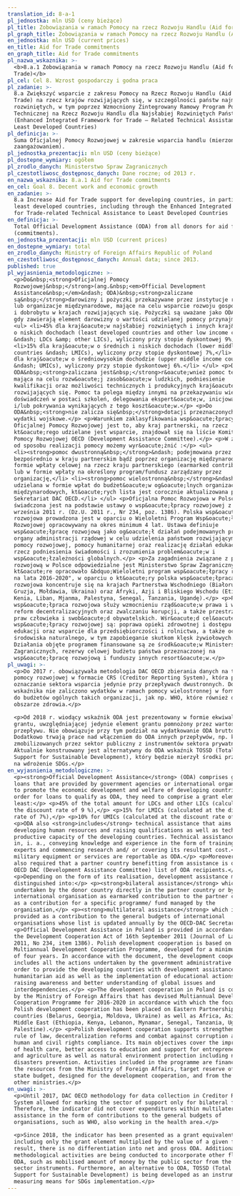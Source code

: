 ```yaml
---
translation_id: 8-a-1
pl_jednostka: mln USD (ceny bieżące)
pl_title: Zobowiązania w ramach Pomocy na rzecz Rozwoju Handlu (Aid for Trade)
pl_graph_title: Zobowiązania w ramach Pomocy na rzecz Rozwoju Handlu (Aid for Trade)
en_jednostka: mln USD (current prices)
en_title: Aid for Trade commitments
en_graph_title: Aid for Trade commitments
pl_nazwa_wskaznika: >-
  <b>8.a.1 Zobowiązania w ramach Pomocy na rzecz Rozwoju Handlu (Aid for
  Trade)</b>
pl_cel: Cel 8. Wzrost gospodarczy i godna praca
pl_zadanie: >-
  8.a Zwiększyć wsparcie z zakresu Pomocy na Rzecz Rozwoju Handlu (Aid for
  Trade) na rzecz krajów rozwijających się, w szczególności państw najmniej
  rozwiniętych, w tym poprzez Wzmocniony Zintegrowany Ramowy Program Pomocy
  Technicznej na Rzecz Rozwoju Handlu dla Najsłabiej Rozwiniętych Państw
  (Enhanced Integrated Framework for Trade – Related Technical Assistance to
  Least Developed Countries)
pl_definicja: >-
  Suma Oficjalnej Pomocy Rozwojowej w zakresie wsparcia handlu (mierzone
  zaangażowaniem).
pl_jednostka_prezentacji: mln USD (ceny bieżące)
pl_dostepne_wymiary: ogółem
pl_zrodlo_danych: Ministerstwo Spraw Zagranicznych
pl_czestotliwosc_dostępnosc_danych: Dane roczne; od 2013 r.
en_nazwa_wskaznika: 8.a.1 Aid for Trade commitments
en_cel: Goal 8. Decent work and economic growth
en_zadanie: >-
  8.a Increase Aid for Trade support for developing countries, in particular
  least developed countries, including through the Enhanced Integrated Framework
  for Trade-related Technical Assistance to Least Developed Countries
en_definicja: >-
  Total Official Development Assistance (ODA) from all donors for aid for trade
  (commitments).
en_jednostka_prezentacji: mln USD (current prices)
en_dostepne_wymiary: total
en_zrodlo_danych: Ministry of Foreign Affairs Republic of Poland
en_czestotliwosc_dostępnosc_danych: Annual data; since 2013.
published: true
pl_wyjasnienia_metodologiczne: >-
  <p>Do&nbsp;<strong>Oficjalnej Pomocy
  Rozwojowej&nbsp;</strong>(ang.&nbsp;<em>Official Development
  Assistance&nbsp;</em>&ndash; ODA)&nbsp;<strong>zaliczane
  są&nbsp;</strong>darowizny i pożyczki przekazywane przez instytucje rządowe
  lub organizacje międzynarodowe, mające na celu wsparcie rozwoju gospodarczego
  i dobrobytu w krajach rozwijających się. Pożyczki są uważane jako ODA wtedy,
  gdy zawierają element darowizny o wartości udzielanej pomocy przynajmniej:</p>
  <ul> <li>45% dla kraj&oacute;w najsłabiej rozwiniętych i innych kraj&oacute;w
  o niskich dochodach (least developed countries and other low income countires
  &ndash; LDCs &amp; other LICs), wyliczony przy stopie dyskontowej 9%,</li>
  <li>15% dla kraj&oacute;w o średnich i niskich dochodach (lower middle income
  countries &ndash; LMICs), wyliczony przy stopie dyskontowej 7%,</li> <li>10%
  dla kraj&oacute;w o średniowysokim dochodzie (upper middle income countries
  &ndash; UMICs), wyliczony przy stopie dyskontowej 6%.</li> </ul> <p>Do
  ODA&nbsp;<strong>zaliczana jest&nbsp;</strong>r&oacute;wnież pomoc techniczna,
  mająca na celu rozw&oacute;j zasob&oacute;w ludzkich, podniesienie
  kwalifikacji oraz możliwości technicznych i produkcyjnych kraj&oacute;w
  rozwijających się. Pomoc ta polega między innymi na przekazywaniu wiedzy i
  doświadczeń w postaci szkoleń, delegowania ekspert&oacute;w, inicjowania badań
  i/lub pokrywania wynikających z tego koszt&oacute;w.</p> <p>Do
  ODA&nbsp;<strong>nie zalicza się&nbsp;</strong>dotacji przeznaczonych na
  wydatki wojskowe.</p> <p>Warunkiem zaklasyfikowania wsp&oacute;łpracy jako
  Oficjalnej Pomocy Rozwojowej jest to, aby kraj partnerski, na rzecz
  kt&oacute;rego udzielane jest wsparcie, znajdował się na liście Komitetu
  Pomocy Rozwojowej OECD (Development Assistance Committee).</p> <p>W zależności
  od sposobu realizacji pomocy możemy wyr&oacute;żnić :</p> <ul>
  <li><strong>pomoc dwustronną&nbsp;</strong>&ndash; podejmowana przez donatora
  bezpośrednio w kraju partnerskim bądź poprzez organizację międzynarodową w
  formie wpłaty celowej na rzecz kraju partnerskiego (earmarked contribution)
  lub w formie wpłaty na określony program/fundusz zarządzany przez
  organizację,</li> <li><strong>pomoc wielostronną&nbsp;</strong>&ndash;
  udzielana w formie wpłat do budżet&oacute;w og&oacute;lnych organizacji
  międzynarodowych, kt&oacute;rych lista jest corocznie aktualizowana przez
  Sekretariat DAC OECD.</li> </ul> <p>Oficjalna Pomoc Rozwojowa w Polsce
  świadczona jest na podstawie ustawy o wsp&oacute;łpracy rozwojowej z dnia 16
  września 2011 r. (Dz.U. 2011 r., Nr 234, poz. 1386). Polska wsp&oacute;łpraca
  rozwojowa prowadzona jest w oparciu o Wieloletni Program Wsp&oacute;łpracy
  Rozwojowej opracowywany na okres minimum 4 lat. Ustawa definiuje
  wsp&oacute;łpracę rozwojową jako og&oacute;ł działań podejmowanych przez
  organy administracji rządowej w celu udzielenia państwom rozwijającym się
  pomocy rozwojowej, pomocy humanitarnej oraz realizację działań edukacyjnych na
  rzecz podniesienia świadomości i zrozumienia problem&oacute;w i
  wsp&oacute;łzależności globalnych.</p> <p>Za zagadnienia związane z pomocą
  rozwojową w Polsce odpowiedzialne jest Ministerstwo Spraw Zagranicznych,
  kt&oacute;re opracowało &bdquo;Wieloletni program wsp&oacute;łpracy rozwojowej
  na lata 2016-2020", w oparciu o kt&oacute;ry polska wsp&oacute;łpraca
  rozwojowa koncentruje się na krajach Partnerstwa Wschodniego (Białoruś,
  Gruzja, Mołdawia, Ukraina) oraz Afryki, Azji i Bliskiego Wschodu (Etiopia,
  Kenia, Liban, Mjanma, Palestyna, Senegal, Tanzania, Ugandę).</p> <p>Polska
  wsp&oacute;łpraca rozwojowa służy wzmocnieniu rząd&oacute;w prawa i wspieraniu
  reform decentralizacyjnych oraz zwalczaniu korupcji, a także przestrzeganiu
  praw człowieka i swob&oacute;d obywatelskich. Wśr&oacute;d cel&oacute;w
  wsp&oacute;łpracy rozwojowej są: poprawa opieki zdrowotnej i dostępu do
  edukacji oraz wsparcie dla przedsiębiorczości i rolnictwa, a także ochrona
  środowiska naturalnego, w tym zapobieganie skutkom klęsk żywiołowych.
  Działania objęte programem finansowane są ze środk&oacute;w Ministerstwa Spraw
  Zagranicznych, rezerwy celowej budżetu państwa przeznaczonej na
  wsp&oacute;łpracę rozwojową i funduszy innych resort&oacute;w.</p>
pl_uwagi: >-
  <p>Do 2017 r. obowiązywała metodologia DAC OECD zbierania danych na temat
  pomocy rozwojowej w formacie CRS (Creditor Reporting System), która pozwala na
  oznaczanie sektora wsparcia jedynie przy przepływach dwustronnych. Do
  wskaźnika nie zaliczono wydatków w ramach pomocy wielostronnej w formie wpłat
  do budżetów ogólnych takich organizacji, jak np. WHO, które również działają w
  obszarze zdrowia.</p>

  <p>Od 2018 r. wiodący wskaźnik ODA jest prezentowany w formie ekwiwalentu
  grantu, uwzględniającej jedynie element grantu pomnożony przez wartość danego
  przepływu. Nie obowiązuje przy tym podział na wydatkowanie ODA brutto i netto.
  Dodatkowo trwają prace nad włączeniem do ODA innych przepływów, np. kwot
  zmobilizowanych przez sektor publiczny z instrumentów sektora prywatnego.
  Aktualnie konstruowany jest alternatywny do ODA wskaźnik TOSSD (Total Oficial
  Support for Sustainable Development), który będzie mierzył środki przeznaczane
  na wdrożenie SDGs.</p>
en_wyjasnienia_metodologiczne: >-
  <p><strong>Official Development Assistance</strong> (ODA) comprises grants and
  loans that are provided by government agencies or international organizations
  to promote the economic development and welfare of developing countries. In
  order for loans to qualify as ODA, they need to comprise a grant element of at
  least:</p> <p>45% of the total amount for LDCs and other LICs (calculated at
  the discount rate of 9 %),</p> <p>15% for LMICs (calculated at the discount
  rate of 7%),</p> <p>10% for UMICs (calculated at the discount rate of 6%).</p>
  <p>ODA also <strong>includes</strong> technical assistance that aims at
  developing human resources and raising qualifications as well as technical and
  productive capacity of the developing countries. Technical assistance consists
  in, i. a., conveying knowledge and experience in the form of training, sending
  experts and commencing research and/ or covering its resultant cost.</p> <p>No
  military equipment or services are reportable as ODA.</p> <p>Moreover, it is
  also required that a partner country benefitting from assistance is on the
  OECD DAC (Development Assistance Committee) list of ODA recipients.</p>
  <p>Depending on the form of its realisation, development assistance might be
  distinguished into:</p> <p><strong>bilateral assistance</strong> which is
  undertaken by the donor country directly in the partner country or by an
  international organisation as earmarked contribution to the partner country or
  as a contribution for a specific programme/ fund managed by the
  organisation,</p> <p><strong>multilateral assistance</strong> which is
  provided as a contribution to the general budgets of international
  organisations whose list is updated annually by the OECD-DAC Secretariat.</p>
  <p>Official Development Assistance in Poland is provided in accordance with
  the Development Cooperation Act of 16th September 2011 (Journal of Laws of
  2011, No 234, item 1386). Polish development cooperation is based on the
  Multiannual Development Cooperation Programme, developed for a minimum period
  of four years. In accordance with the document, the development cooperation
  includes all the actions undertaken by the government administrative bodies in
  order to provide the developing countries with development assistance and
  humanitarian aid as well as the implementation of educational actions for
  raising awareness and better understanding of global issues and
  interdependencies.</p> <p>The development cooperation in Poland is coordinated
  by the Ministry of Foreign Affairs that has devised Multiannual Development
  Cooperation Programme for 2016-2020 in accordance with which the focus of
  Polish development cooperation has been placed on Eastern Partnership
  countries (Belarus, Georgia, Moldova, Ukraine) as well as Africa, Asia and
  Middle East (Ethiopia, Kenya, Lebanon, Mynamar, Senegal, Tanzania, Uganda and
  Palestine).</p> <p>Polish development cooperation supports strengthening the
  rule of law, decentralization reforms and combat against corruption as well as
  human and civil rights compliance. Its main objectives cover the improvement
  of health care, better access to education and support for entrepreneurship
  and agriculture as well as natural environment protection including natural
  disasters prevention. Activities included in the programme are financed with
  the resources from the Ministry of Foreign Affairs, target reserve of the
  state budget, designed for the development cooperation, and from the funds of
  other ministries.</p>
en_uwagi: >-
  <p>Until 2017, DAC OECD methodology for data collection in Creditor Reporting
  System allowed for marking the sector of support only for bilateral flows.
  Therefore, the indicator did not cover expenditures within multilateral
  assistance in the form of contributions to the general budgets of
  organisations, such as WHO, also working in the health area.</p>

  <p>Since 2018, the indicator has been presented as a grant equivalent
  including only the grant element multiplied by the value of a given flow. As a
  result, there is no differentiation into net and gross ODA. Additionally, some
  methodological activities are being conducted to incorporate other flows into
  ODA, such as mobilised amount of money by the public sector from the private
  sector instruments. Furthermore, an alternative to ODA, TOSSD (Total Official
  Support for Sustainable Development) is being developed as an instrument for
  measuring means for SDGs implementation.</p>
---
```

